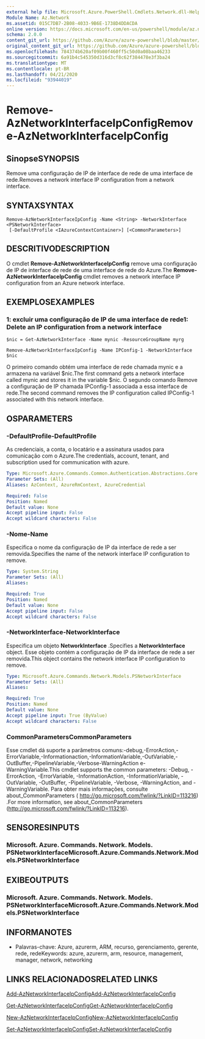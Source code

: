 ```yaml
---
external help file: Microsoft.Azure.PowerShell.Cmdlets.Network.dll-Help.xml
Module Name: Az.Network
ms.assetid: 015C7DB7-2B08-4033-9B6E-1738D4DDACDA
online version: https://docs.microsoft.com/en-us/powershell/module/az.network/remove-aznetworkinterfaceipconfig
schema: 2.0.0
content_git_url: https://github.com/Azure/azure-powershell/blob/master/src/Network/Network/help/Remove-AzNetworkInterfaceIpConfig.md
original_content_git_url: https://github.com/Azure/azure-powershell/blob/master/src/Network/Network/help/Remove-AzNetworkInterfaceIpConfig.md
ms.openlocfilehash: 784374b620af09b00f460ff5c50d0a08baa46233
ms.sourcegitcommit: 6a91b4c545350d316d3cf8c62f384478e3f3ba24
ms.translationtype: MT
ms.contentlocale: pt-BR
ms.lasthandoff: 04/21/2020
ms.locfileid: "93944019"
---
```

# <span data-ttu-id="2d567-101">Remove-AzNetworkInterfaceIpConfig</span><span class="sxs-lookup"><span data-stu-id="2d567-101">Remove-AzNetworkInterfaceIpConfig</span></span>

## <span data-ttu-id="2d567-102">Sinopse</span><span class="sxs-lookup"><span data-stu-id="2d567-102">SYNOPSIS</span></span>
<span data-ttu-id="2d567-103">Remove uma configuração de IP de interface de rede de uma interface de rede.</span><span class="sxs-lookup"><span data-stu-id="2d567-103">Removes a network interface IP configuration from a network interface.</span></span>

## <span data-ttu-id="2d567-104">SYNTAX</span><span class="sxs-lookup"><span data-stu-id="2d567-104">SYNTAX</span></span>

```
Remove-AzNetworkInterfaceIpConfig -Name <String> -NetworkInterface <PSNetworkInterface>
 [-DefaultProfile <IAzureContextContainer>] [<CommonParameters>]
```

## <span data-ttu-id="2d567-105">DESCRITIVO</span><span class="sxs-lookup"><span data-stu-id="2d567-105">DESCRIPTION</span></span>
<span data-ttu-id="2d567-106">O cmdlet **Remove-AzNetworkInterfaceIpConfig** remove uma configuração de IP de interface de rede de uma interface de rede do Azure.</span><span class="sxs-lookup"><span data-stu-id="2d567-106">The **Remove-AzNetworkInterfaceIpConfig** cmdlet removes a network interface IP configuration from an Azure network interface.</span></span>

## <span data-ttu-id="2d567-107">EXEMPLOS</span><span class="sxs-lookup"><span data-stu-id="2d567-107">EXAMPLES</span></span>

### <span data-ttu-id="2d567-108">1: excluir uma configuração de IP de uma interface de rede</span><span class="sxs-lookup"><span data-stu-id="2d567-108">1: Delete an IP configuration from a network interface</span></span>
```
$nic = Get-AzNetworkInterface -Name mynic -ResourceGroupName myrg

Remove-AzNetworkInterfaceIpConfig -Name IPConfig-1 -NetworkInterface $nic
```

<span data-ttu-id="2d567-109">O primeiro comando obtém uma interface de rede chamada mynic e a armazena na variável $nic.</span><span class="sxs-lookup"><span data-stu-id="2d567-109">The first command gets a network interface called mynic and stores it in the variable $nic.</span></span> <span data-ttu-id="2d567-110">O segundo comando Remove a configuração de IP chamada IPConfig-1 associada a essa interface de rede.</span><span class="sxs-lookup"><span data-stu-id="2d567-110">The second command removes the IP configuration called IPConfig-1 associated with this network interface.</span></span>

## <span data-ttu-id="2d567-111">OS</span><span class="sxs-lookup"><span data-stu-id="2d567-111">PARAMETERS</span></span>

### <span data-ttu-id="2d567-112">-DefaultProfile</span><span class="sxs-lookup"><span data-stu-id="2d567-112">-DefaultProfile</span></span>
<span data-ttu-id="2d567-113">As credenciais, a conta, o locatário e a assinatura usados para comunicação com o Azure.</span><span class="sxs-lookup"><span data-stu-id="2d567-113">The credentials, account, tenant, and subscription used for communication with azure.</span></span>

```yaml
Type: Microsoft.Azure.Commands.Common.Authentication.Abstractions.Core.IAzureContextContainer
Parameter Sets: (All)
Aliases: AzContext, AzureRmContext, AzureCredential

Required: False
Position: Named
Default value: None
Accept pipeline input: False
Accept wildcard characters: False
```

### <span data-ttu-id="2d567-114">-Nome</span><span class="sxs-lookup"><span data-stu-id="2d567-114">-Name</span></span>
<span data-ttu-id="2d567-115">Especifica o nome da configuração de IP da interface de rede a ser removida.</span><span class="sxs-lookup"><span data-stu-id="2d567-115">Specifies the name of the network interface IP configuration to remove.</span></span>

```yaml
Type: System.String
Parameter Sets: (All)
Aliases:

Required: True
Position: Named
Default value: None
Accept pipeline input: False
Accept wildcard characters: False
```

### <span data-ttu-id="2d567-116">-NetworkInterface</span><span class="sxs-lookup"><span data-stu-id="2d567-116">-NetworkInterface</span></span>
<span data-ttu-id="2d567-117">Especifica um objeto **NetworkInterface** .</span><span class="sxs-lookup"><span data-stu-id="2d567-117">Specifies a **NetworkInterface** object.</span></span>
<span data-ttu-id="2d567-118">Esse objeto contém a configuração de IP da interface de rede a ser removida.</span><span class="sxs-lookup"><span data-stu-id="2d567-118">This object contains the network interface IP configuration to remove.</span></span>

```yaml
Type: Microsoft.Azure.Commands.Network.Models.PSNetworkInterface
Parameter Sets: (All)
Aliases:

Required: True
Position: Named
Default value: None
Accept pipeline input: True (ByValue)
Accept wildcard characters: False
```

### <span data-ttu-id="2d567-119">CommonParameters</span><span class="sxs-lookup"><span data-stu-id="2d567-119">CommonParameters</span></span>
<span data-ttu-id="2d567-120">Esse cmdlet dá suporte a parâmetros comuns:-debug,-ErrorAction,-ErrorVariable,-Informationaction,-InformationVariable,-OutVariable,-OutBuffer,-PipelineVariable,-Verbose-WarningAction e-WarningVariable.</span><span class="sxs-lookup"><span data-stu-id="2d567-120">This cmdlet supports the common parameters: -Debug, -ErrorAction, -ErrorVariable, -InformationAction, -InformationVariable, -OutVariable, -OutBuffer, -PipelineVariable, -Verbose, -WarningAction, and -WarningVariable.</span></span> <span data-ttu-id="2d567-121">Para obter mais informações, consulte about_CommonParameters ( http://go.microsoft.com/fwlink/?LinkID=113216) .</span><span class="sxs-lookup"><span data-stu-id="2d567-121">For more information, see about_CommonParameters (http://go.microsoft.com/fwlink/?LinkID=113216).</span></span>

## <span data-ttu-id="2d567-122">SENSORES</span><span class="sxs-lookup"><span data-stu-id="2d567-122">INPUTS</span></span>

### <span data-ttu-id="2d567-123">Microsoft. Azure. Commands. Network. Models. PSNetworkInterface</span><span class="sxs-lookup"><span data-stu-id="2d567-123">Microsoft.Azure.Commands.Network.Models.PSNetworkInterface</span></span>

## <span data-ttu-id="2d567-124">EXIBE</span><span class="sxs-lookup"><span data-stu-id="2d567-124">OUTPUTS</span></span>

### <span data-ttu-id="2d567-125">Microsoft. Azure. Commands. Network. Models. PSNetworkInterface</span><span class="sxs-lookup"><span data-stu-id="2d567-125">Microsoft.Azure.Commands.Network.Models.PSNetworkInterface</span></span>

## <span data-ttu-id="2d567-126">INFORMA</span><span class="sxs-lookup"><span data-stu-id="2d567-126">NOTES</span></span>
* <span data-ttu-id="2d567-127">Palavras-chave: Azure, azurerm, ARM, recurso, gerenciamento, gerente, rede, rede</span><span class="sxs-lookup"><span data-stu-id="2d567-127">Keywords: azure, azurerm, arm, resource, management, manager, network, networking</span></span>

## <span data-ttu-id="2d567-128">LINKS RELACIONADOS</span><span class="sxs-lookup"><span data-stu-id="2d567-128">RELATED LINKS</span></span>

[<span data-ttu-id="2d567-129">Add-AzNetworkInterfaceIpConfig</span><span class="sxs-lookup"><span data-stu-id="2d567-129">Add-AzNetworkInterfaceIpConfig</span></span>](./Add-AzNetworkInterfaceIpConfig.md)

[<span data-ttu-id="2d567-130">Get-AzNetworkInterfaceIpConfig</span><span class="sxs-lookup"><span data-stu-id="2d567-130">Get-AzNetworkInterfaceIpConfig</span></span>](./Get-AzNetworkInterfaceIpConfig.md)

[<span data-ttu-id="2d567-131">New-AzNetworkInterfaceIpConfig</span><span class="sxs-lookup"><span data-stu-id="2d567-131">New-AzNetworkInterfaceIpConfig</span></span>](./New-AzNetworkInterfaceIpConfig.md)

[<span data-ttu-id="2d567-132">Set-AzNetworkInterfaceIpConfig</span><span class="sxs-lookup"><span data-stu-id="2d567-132">Set-AzNetworkInterfaceIpConfig</span></span>](./Set-AzNetworkInterfaceIpConfig.md)


